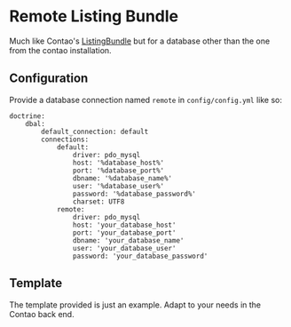 # Remote Listing Bundle

Much like Contao's [ListingBundle](https://github.com/contao/contao/tree/4.x/listing-bundle)
but for a database other than the one from the contao installation.

## Configuration

Provide a database connection named `remote` in `config/config.yml` like so:
```
doctrine:
    dbal:
        default_connection: default
        connections:
            default:
                driver: pdo_mysql
                host: '%database_host%'
                port: '%database_port%'
                dbname: '%database_name%'
                user: '%database_user%'
                password: '%database_password%'
                charset: UTF8
            remote:
                driver: pdo_mysql
                host: 'your_database_host'
                port: 'your_database_port'
                dbname: 'your_database_name'
                user: 'your_database_user'
                password: 'your_database_password'
```

## Template

The template provided is just an example. Adapt to your needs in the Contao back end.
